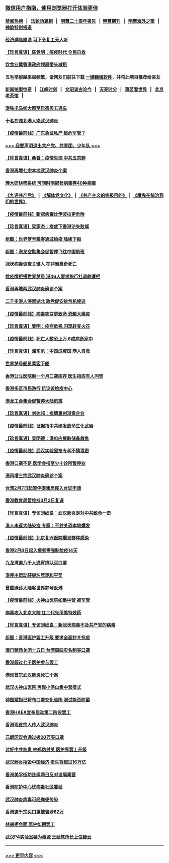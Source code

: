 ### [微信用户指南，使用浏览器打开体验更佳](https://github.com/gfw-breaker/banned-news1/blob/master/indexes/wechat-guide.md?t=0)
#### [禁闻热榜](热点新闻.md?t=0)  &nbsp;&nbsp;|&nbsp;&nbsp; [法轮功真相](https://github.com/gfw-breaker/truth/blob/master/README.md?t=0) &nbsp;&nbsp;|&nbsp;&nbsp; [明慧二十周年报告](https://github.com/gfw-breaker/mh-reports/blob/master/README.md?t=0) &nbsp;&nbsp;|&nbsp;&nbsp;[明慧期刊](https://github.com/gfw-breaker/mh-qikan) &nbsp;&nbsp;|&nbsp;&nbsp; [明慧海外之窗](https://github.com/gfw-breaker/mh-news/blob/master/README.md?t=0) &nbsp;&nbsp;|&nbsp;&nbsp; [神韵特别报道](https://github.com/gfw-breaker/mh-news/blob/master/shenyun.md?t=0)
#### [经济濒临崩溃 习下令复工无人听](../pages/nsc415/n11867269.md?t=02140602) 
#### [【珍言真语】陈竟明：瘟疫时代 全民自救](../pages/nsc415/n11866765.md?t=02140602) 
#### [饮食业冀香港政府领展带头减租](../pages/nsc415/n11864876.md?t=02140602) 
#### 五毛举报越来越频繁，请网友们前往下载 [一键翻墙软件](https://github.com/gfw-breaker/ssr-accounts)，并将此项目推荐给亲友
#### [新闻拍案惊奇](https://github.com/gfw-breaker/banned-news1/blob/master/pages/link4.md) &nbsp;&nbsp;|&nbsp;&nbsp; [江峰时刻](https://github.com/gfw-breaker/banned-news1/blob/master/pages/link4.md) &nbsp;&nbsp;|&nbsp;&nbsp; [文昭谈古论今](https://github.com/gfw-breaker/banned-news1/blob/master/pages/link4.md) &nbsp;&nbsp;|&nbsp;&nbsp; [天亮时分](https://github.com/gfw-breaker/banned-news1/blob/master/pages/link4.md) &nbsp;&nbsp;|&nbsp;&nbsp; [萧茗看世界](https://github.com/gfw-breaker/banned-news1/blob/master/pages/link4.md) &nbsp;&nbsp;|&nbsp;&nbsp; [北京老茶馆](https://github.com/gfw-breaker/banned-news1/blob/master/pages/link4.md) &nbsp;&nbsp;|&nbsp;&nbsp; 
#### [港铁屯马线大围至启德周五通车](../pages/nsc415/n11864842.md?t=02140602) 
#### [十名在湖北港人染武汉肺炎](../pages/nsc415/n11864807.md?t=02140602) 
#### [【疫情最前线】广东急征私产 趁危军管？](../pages/nsc415/n11864205.md?t=02140602) 
#### [>>> 我要声明退出共产党、共青团、少年队 <<<](https://github.com/begood0513/goodnews/blob/master/quit/letter.md) 
#### [【珍言真语】桑普：疫情失控 中共五宗罪](../pages/nsc415/n11864157.md?t=02140602) 
#### [香港再增七宗本地武汉肺炎个案](../pages/nsc415/n11862405.md?t=02140602) 
#### [理大研快筛系统 可同时测冠状病毒等40种病毒](../pages/nsc415/n11862376.md?t=02140602) 
#### [《九评共产党》](https://github.com/begood0513/9ping.md/blob/master/README.md) &nbsp;|&nbsp; [《解体党文化》](../../../../jtdwh.md/blob/master/README.md)  &nbsp;|&nbsp; [《共产主义的终极目的》](../../../../gczydzjmd.md/blob/master/README.md) &nbsp;|&nbsp; [《魔鬼在统治我们的世界》](../../../../mgztzwmdsj.md/blob/master/README.md) 
#### [【疫情最前线】新冠病毒比伊波拉更危险](../pages/nsc415/n11862199.md?t=02140602) 
#### [【珍言真语】梁家杰：疫症下香港沦失败城](../pages/nsc415/n11861588.md?t=02140602) 
#### [组图：世界梦号乘客通过检疫 陆续下船](../pages/nsc415/n11858302.md?t=02140602) 
#### [组图：港龙空勤集会促暂停飞往中国航班](../pages/nsc415/n11858190.md?t=02140602) 
#### [冠状病毒调查关键人 在非洲离奇死亡](../pages/nsc415/n11859798.md?t=02140602) 
#### [忧疫情拒搭世界梦号 港46人要求旅行社退款遭拒](../pages/nsc415/n11859849.md?t=02140602) 
#### [香港再增两武汉肺炎确诊个案](../pages/nsc415/n11859833.md?t=02140602) 
#### [二千多港人滞留湖北 政党促安排包机接送](../pages/nsc415/n11859831.md?t=02140602) 
#### [【疫情最前线】病毒突变更致命 恐酿大瘟疫](../pages/nsc415/n11859604.md?t=02140602) 
#### [【珍言真语】黎明：疫症危机 闪现转变火花](../pages/nsc415/n11859199.md?t=02140602) 
#### [【疫情最前线】死亡人数恐上万 6成病逝家中](../pages/nsc415/n11856687.md?t=02140602) 
#### [【珍言真语】潘东凯：中国成疫国 港人自救](../pages/nsc415/n11856962.md?t=02140602) 
#### [世界梦号船员乘客下船](../pages/nsc415/n11856883.md?t=02140602) 
#### [香港公立医院剩一个月口罩库存 医生指应有人问责](../pages/nsc415/n11856875.md?t=02140602) 
#### [香港多区市民游行 抗议设检疫中心](../pages/nsc415/n11856866.md?t=02140602) 
#### [港龙工会集会促暂停大陆航班](../pages/nsc415/n11856840.md?t=02140602) 
#### [【珍言真语】刘达邦：疫情重创港资企业](../pages/nsc415/n11854274.md?t=02140602) 
#### [【疫情最前线】证据指中共研发致命生化武器](../pages/nsc415/n11853087.md?t=02140602) 
#### [【珍言真语】吴明德：港府应提取储备救急](../pages/nsc415/n11852734.md?t=02140602) 
#### [【疫情最前线】武汉实验室抢专利不慎泄密](../pages/nsc415/n11850310.md?t=02140602) 
#### [香港口罩不足 医学会指至少十诊所暂停业](../pages/nsc415/n11850301.md?t=02140602) 
#### [港再增三宗武汉肺炎确诊个案](../pages/nsc415/n11850328.md?t=02140602) 
#### [台湾2月7日起暂停港澳居民入台证申请](../pages/nsc415/n11850304.md?t=02140602) 
#### [香港教育局暂维持3月2日复课](../pages/nsc415/n11850260.md?t=02140602) 
#### [【珍言真语】专访刘细良：武汉肺炎是对中共致命一击](../pages/nsc415/n11849934.md?t=02140602) 
#### [港人未返大陆染疫 专家：不封关恐本地爆发](../pages/nsc415/n11848021.md?t=02140602) 
#### [【疫情最前线】北京复兴医院爆发群体感染](../pages/nsc415/n11847626.md?t=02140602) 
#### [香港2月8日起入境者需强制检疫14天](../pages/nsc415/n11847658.md?t=02140602) 
#### [九龙湾逾八千人通宵排队买口罩](../pages/nsc415/n11847647.md?t=02140602) 
#### [港民主运动获提名竞逐和平奖](../pages/nsc415/n11847633.md?t=02140602) 
#### [曾载确诊大陆客世界梦号返港](../pages/nsc415/n11847608.md?t=02140602) 
#### [【疫情最前线】火神山医院如集中营 被军管](../pages/nsc415/n11847524.md?t=02140602) 
#### [病毒攻入北京大院 红二代先用美特效药](../pages/nsc415/n11847427.md?t=02140602) 
#### [【珍言真语】专访刘细良：新冠状病毒不及共产党的病毒](../pages/nsc415/n11847164.md?t=02140602) 
#### [组图：香港医护罢工升级 要求全面封关抗疫](../pages/nsc415/n11844107.md?t=02140602) 
#### [澳门赌场关闭十五日 台湾周四实名制买口罩](../pages/nsc415/n11845083.md?t=02140602) 
#### [香港超过七千医护参与罢工](../pages/nsc415/n11845051.md?t=02140602) 
#### [港现首宗武汉肺炎死亡个案](../pages/nsc415/n11844998.md?t=02140602) 
#### [武汉火神山医院 再现小汤山集中营模式](../pages/nsc415/n11844763.md?t=02140602) 
#### [钟国斌指已将布口罩交化验所 测试能否防菌](../pages/nsc415/n11842783.md?t=02140602) 
#### [香港HAEA宣布启动第二阶段罢工](../pages/nsc415/n11842723.md?t=02140602) 
#### [香港现首宗人传人武汉肺炎](../pages/nsc415/n11842766.md?t=02140602) 
#### [元朗区议会通过拨20万买口罩](../pages/nsc415/n11842754.md?t=02140602) 
#### [讨好中共权贵 林郑伪封关 医护界罢工升级](../pages/nsc415/n11842359.md?t=02140602) 
#### [武汉肺炎摧毁中国经济 损失将超过16万亿](../pages/nsc415/n11839723.md?t=02140602) 
#### [香港美孚街坊连续两日反对设隔离营](../pages/nsc415/n11839962.md?t=02140602) 
#### [香港防护中心忧病毒社区蔓延](../pages/nsc415/n11839933.md?t=02140602) 
#### [武汉肺炎病毒可经粪便传染](../pages/nsc415/n11839939.md?t=02140602) 
#### [香港逾千宗买口罩被骗涉82万](../pages/nsc415/n11839914.md?t=02140602) 
#### [林郑拒会面 医护如期罢工](../pages/nsc415/n11839892.md?t=02140602) 
#### [武汉P4实验室疑为毒源 王延轶所长上位疑云](../pages/nsc415/n11835543.md?t=02140602) 

----
#### [ >>> 更早内容 <<< ](../indexes/nsc415-earlier.md)
